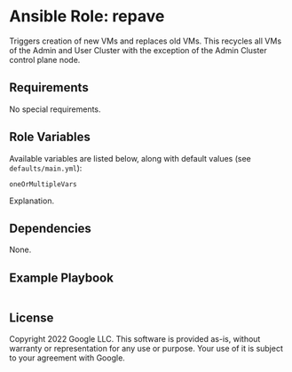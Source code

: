 # Ansible Role: repave

Triggers creation of new VMs and replaces old VMs.
This recycles all VMs of the Admin and User Cluster with the exception of the
Admin Cluster control plane node.

## Requirements

No special requirements.

## Role Variables

Available variables are listed below, along with default values (see `defaults/main.yml`):

```
oneOrMultipleVars
```

Explanation.

## Dependencies

None.

## Example Playbook

```

```

## **License**

Copyright 2022 Google LLC. This software is provided as-is, without warranty or representation for any use or purpose.
Your use of it is subject to your agreement with Google.
